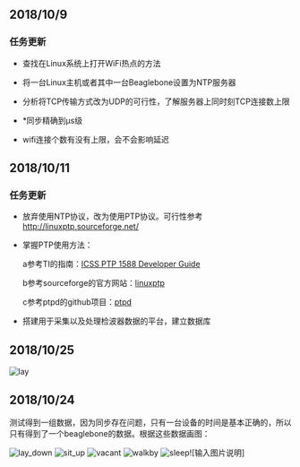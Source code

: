 ## 2018/10/9

### 任务更新

- 查找在Linux系统上打开WiFi热点的方法

- 将一台Linux主机或者其中一台Beaglebone设置为NTP服务器

- 分析将TCP传输方式改为UDP的可行性，了解服务器上同时刻TCP连接数上限

- *同步精确到μs级

- wifi连接个数有没有上限，会不会影响延迟

## 2018/10/11

### 任务更新

- 放弃使用NTP协议，改为使用PTP协议。可行性参考<http://linuxptp.sourceforge.net/>

- 掌握PTP使用方法：

  a参考TI的指南：[ICSS PTP 1588 Developer Guide](http://processors.wiki.ti.com/index.php?title=ICSS_PTP_1588_Developer_Guide&oldid=229581) 

  b参考sourceforge的官方网站：[linuxptp](https://sourceforge.net/projects/linuxptp/)

  c参考ptpd的github项目：[ptpd](https://github.com/ptpd/ptpd)

- 搭建用于采集以及处理检波器数据的平台，建立数据库

## 2018/10/25

![lay](https://images.gitee.com/uploads/images/2018/1025/195009_b1985ff8_1561255.png "lay.png")

## 2018/10/24

测试得到一组数据，因为同步存在问题，只有一台设备的时间是基本正确的，所以只有得到了一个beaglebone的数据。根据这些数据画图：

![lay_down](https://images.gitee.com/uploads/images/2018/1024/101411_d9531a88_1602036.png "Figure_1.png")
![sit_up](https://images.gitee.com/uploads/images/2018/1024/101431_8a1c16dc_1602036.png "situp.png")
![vacant](https://images.gitee.com/uploads/images/2018/1024/101448_9d6e3416_1602036.png "vacant.png")
![walkby](https://images.gitee.com/uploads/images/2018/1024/101458_4b23c0fc_1602036.png "walkby.png")
![sleep](https://images.gitee.com/uploads/images/2018/1024/101910_791690f5_1602036.png "sleep.png")![输入图片说明]